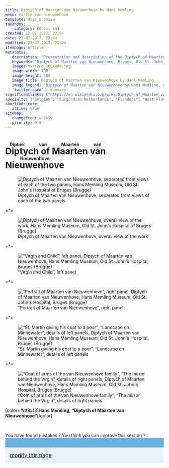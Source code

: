 ```yaml
---
title: Diptych of Maarten van Nieuwenhove by Hans Memling
menu: martin van nieuwenhove
template: docs_promise
taxonomy:
    category: [docs, en]
created: 22-07-2017, 22:04
date: 22-07-2017, 22:04
modified: 22-07-2017, 22:04
itempage: Article
metadata:
   description: "Presentation and description of the Diptych of Maarten van Nieuwenhove, whose painter Hans Memling, visible at the Memling Museum, Old St. John's Hospital of Bruges"
   keywords: "Diptych of Maarten van Nieuwenhove, Bruges, Old St. John's Hospital, Brugge, Diptiek van Maarten van Nieuwenhove, Hans Memling, Hans Memlinc, Musée Memling"
   image: martin0_700x489.jpg
   image_width: 700
   image_height: 489
   image_title: Diptych of Maarten van Nieuwenhove by Hans Memling
   image_legend: "Diptych of Maarten van Nieuwenhove by Hans Memling, separated view of the two panels"
   'twitter:card' : summary
significantlinks: ["https://en.wikipedia.org/wiki/Diptych_of_Maarten_van_Nieuwenhove"]
specialty: ["Belgium", "Burgundian Netherlands", "Flanders", "West Flanders", "Bruges", "Brugge", "Early Netherlandish painting", "Flemish Primitives", "Flemish Painting", "Northern Renaissance", "Old St. John's Hospital", "Hans Memling Museum",  "Hans Memling", "Hans Memlinc", "Diptych of Maarten van Nieuwenhove", "Sint-Janshospitaal"]
shortcode-core:
   active: true
sitemap:
   changefreq: weekly
   priority: 0.9
---
```

# <ruby><rb lang="en">Diptych of Maarten van Nieuwenhove</rb><rt lang="nl">Diptiek van Maarten van Nieuwenhove</rt></ruby>

<figure><picture>
<source
sizes="(max-width: 767px) 98vw, (min-width: 959px) 50vw, 86vw"
srcset="
/user/sites/docs/pages/01.home/06.bruges/01.hopital-saint-jean/03.martin/martin0-280.webp 280w,
/user/sites/docs/pages/01.home/06.bruges/01.hopital-saint-jean/03.martin/martin0-380.webp 380w,
/user/sites/docs/pages/01.home/06.bruges/01.hopital-saint-jean/03.martin/martin0-480.webp 480w,
/user/sites/docs/pages/01.home/06.bruges/01.hopital-saint-jean/03.martin/martin0-640.webp 640w,
/user/sites/docs/pages/01.home/06.bruges/01.hopital-saint-jean/03.martin/martin0-700x489.webp 700w,
/user/sites/docs/pages/01.home/06.bruges/01.hopital-saint-jean/03.martin/martin0-840.webp 840w,
/user/sites/docs/pages/01.home/06.bruges/01.hopital-saint-jean/03.martin/martin0-1280.webp 1280w,
/user/sites/docs/pages/01.home/06.bruges/01.hopital-saint-jean/03.martin/martin0-1600.webp 1600w,
/user/sites/docs/pages/01.home/06.bruges/01.hopital-saint-jean/03.martin/martin0-1920.webp 1920w"
type="image/webp" />
<img
src="/user/sites/docs/pages/01.home/06.bruges/01.hopital-saint-jean/03.martin/martin0-700x489.jpg" title="Diptych of Maarten van Nieuwenhove, separated front views of each of the two panels, Hans Memling Museum, Old St. John's Hospital of Bruges (Brugge)" alt="Diptych of Maarten van Nieuwenhove, separated front views of each of the two panels, Hans Memling Museum, Old St. John's Hospital of Bruges (Brugge)" class="class-diane-img"
sizes="(max-width: 767px) 98vw, (min-width: 959px) 50vw, 86vw"
srcset="
/user/sites/docs/pages/01.home/06.bruges/01.hopital-saint-jean/03.martin/martin0-280.jpg 280w,
/user/sites/docs/pages/01.home/06.bruges/01.hopital-saint-jean/03.martin/martin0-380.jpg 380w,
/user/sites/docs/pages/01.home/06.bruges/01.hopital-saint-jean/03.martin/martin0-480.jpg 480w,
/user/sites/docs/pages/01.home/06.bruges/01.hopital-saint-jean/03.martin/martin0-640.jpg 640w,
/user/sites/docs/pages/01.home/06.bruges/01.hopital-saint-jean/03.martin/martin0-700x489.jpg 700w,
/user/sites/docs/pages/01.home/06.bruges/01.hopital-saint-jean/03.martin/martin0-840.jpg 840w,
/user/sites/docs/pages/01.home/06.bruges/01.hopital-saint-jean/03.martin/martin0-1280.jpg 1280w,
/user/sites/docs/pages/01.home/06.bruges/01.hopital-saint-jean/03.martin/martin0-1600.jpg 1600w,
/user/sites/docs/pages/01.home/06.bruges/01.hopital-saint-jean/03.martin/martin0-1920.jpg 1920w">
</picture><figcaption>Diptych of Maarten van Nieuwenhove, separated front views of each of the two panels</figcaption></figure>

=*=

<figure><picture>
<source
sizes="(max-width: 767px) 98vw, (min-width: 959px) 50vw, 86vw"
srcset="
/user/sites/docs/pages/01.home/06.bruges/01.hopital-saint-jean/03.martin/martin1-280.webp 280w,
/user/sites/docs/pages/01.home/06.bruges/01.hopital-saint-jean/03.martin/martin1-380.webp 380w,
/user/sites/docs/pages/01.home/06.bruges/01.hopital-saint-jean/03.martin/martin1-480.webp 480w,
/user/sites/docs/pages/01.home/06.bruges/01.hopital-saint-jean/03.martin/martin1-640.webp 640w,
/user/sites/docs/pages/01.home/06.bruges/01.hopital-saint-jean/03.martin/martin1-840.webp 840w,
/user/sites/docs/pages/01.home/06.bruges/01.hopital-saint-jean/03.martin/martin1-1280.webp 1280w,
/user/sites/docs/pages/01.home/06.bruges/01.hopital-saint-jean/03.martin/martin1-1600.webp 1600w,
/user/sites/docs/pages/01.home/06.bruges/01.hopital-saint-jean/03.martin/martin1-1920.webp 1920w"
type="image/webp" />
<img
src="/user/sites/docs/pages/01.home/06.bruges/01.hopital-saint-jean/03.martin/martin1-840.jpg" title="Diptych of Maarten van Nieuwenhove, overall view of the work, Hans Memling Museum, Old St. John's Hospital of Bruges (Brugge)" alt="Diptych of Maarten van Nieuwenhove, overall view of the work, Hans Memling Museum, Old St. John's Hospital of Bruges (Brugge)" class="class-70-img"
sizes="(max-width: 767px) 98vw, (min-width: 959px) 50vw, 86vw"
srcset="
/user/sites/docs/pages/01.home/06.bruges/01.hopital-saint-jean/03.martin/martin1-280.jpg 280w,
/user/sites/docs/pages/01.home/06.bruges/01.hopital-saint-jean/03.martin/martin1-380.jpg 380w,
/user/sites/docs/pages/01.home/06.bruges/01.hopital-saint-jean/03.martin/martin1-480.jpg 480w,
/user/sites/docs/pages/01.home/06.bruges/01.hopital-saint-jean/03.martin/martin1-640.jpg 640w,
/user/sites/docs/pages/01.home/06.bruges/01.hopital-saint-jean/03.martin/martin1-840.jpg 840w,
/user/sites/docs/pages/01.home/06.bruges/01.hopital-saint-jean/03.martin/martin1-1280.jpg 1280w,
/user/sites/docs/pages/01.home/06.bruges/01.hopital-saint-jean/03.martin/martin1-1600.jpg 1600w,
/user/sites/docs/pages/01.home/06.bruges/01.hopital-saint-jean/03.martin/martin1-1920.jpg 1920w">
</picture><figcaption>Diptych of Maarten van Nieuwenhove, overall view of the work</figcaption></figure>

=*=

<figure><picture>
<source
sizes="(max-width: 767px) 98vw, (min-width: 959px) 50vw, 86vw"
srcset="
/user/sites/docs/pages/01.home/06.bruges/01.hopital-saint-jean/03.martin/martin2-280.webp 280w,
/user/sites/docs/pages/01.home/06.bruges/01.hopital-saint-jean/03.martin/martin2-380.webp 380w,
/user/sites/docs/pages/01.home/06.bruges/01.hopital-saint-jean/03.martin/martin2-480.webp 480w,
/user/sites/docs/pages/01.home/06.bruges/01.hopital-saint-jean/03.martin/martin2-640.webp 640w,
/user/sites/docs/pages/01.home/06.bruges/01.hopital-saint-jean/03.martin/martin2-840.webp 840w,
/user/sites/docs/pages/01.home/06.bruges/01.hopital-saint-jean/03.martin/martin2-1280.webp 1280w,
/user/sites/docs/pages/01.home/06.bruges/01.hopital-saint-jean/03.martin/martin2-1600.webp 1600w,
/user/sites/docs/pages/01.home/06.bruges/01.hopital-saint-jean/03.martin/martin2-1920.webp 1920w"
type="image/webp" />
<img
src="/user/sites/docs/pages/01.home/06.bruges/01.hopital-saint-jean/03.martin/martin2-840.jpg" title="“Virgin and Child”, left panel, Diptych of Maarten van Nieuwenhove, Hans Memling Museum, Old St. John's Hospital, Bruges (Brugge)" alt="“Virgin and Child”, left panel, Diptych of Maarten van Nieuwenhove, Hans Memling Museum, Old St. John's Hospital, Bruges (Brugge)" class="class-40-img"
sizes="(max-width: 767px) 98vw, (min-width: 959px) 50vw, 86vw"
srcset="
/user/sites/docs/pages/01.home/06.bruges/01.hopital-saint-jean/03.martin/martin2-280.jpg 280w,
/user/sites/docs/pages/01.home/06.bruges/01.hopital-saint-jean/03.martin/martin2-380.jpg 380w,
/user/sites/docs/pages/01.home/06.bruges/01.hopital-saint-jean/03.martin/martin2-480.jpg 480w,
/user/sites/docs/pages/01.home/06.bruges/01.hopital-saint-jean/03.martin/martin2-640.jpg 640w,
/user/sites/docs/pages/01.home/06.bruges/01.hopital-saint-jean/03.martin/martin2-840.jpg 840w,
/user/sites/docs/pages/01.home/06.bruges/01.hopital-saint-jean/03.martin/martin2-1280.jpg 1280w,
/user/sites/docs/pages/01.home/06.bruges/01.hopital-saint-jean/03.martin/martin2-1600.jpg 1600w,
/user/sites/docs/pages/01.home/06.bruges/01.hopital-saint-jean/03.martin/martin2-1920.jpg1920w">
</picture><figcaption>“Virgin and Child”, left panel</figcaption></figure>

=*=

<figure><picture>
<source
sizes="(max-width: 767px) 98vw, (min-width: 959px) 50vw, 86vw"
srcset="
/user/sites/docs/pages/01.home/06.bruges/01.hopital-saint-jean/03.martin/martin3-280.webp 280w,
/user/sites/docs/pages/01.home/06.bruges/01.hopital-saint-jean/03.martin/martin3-380.webp 380w,
/user/sites/docs/pages/01.home/06.bruges/01.hopital-saint-jean/03.martin/martin3-480.webp 480w,
/user/sites/docs/pages/01.home/06.bruges/01.hopital-saint-jean/03.martin/martin3-640.webp 640w,
/user/sites/docs/pages/01.home/06.bruges/01.hopital-saint-jean/03.martin/martin3-840.webp 840w,
/user/sites/docs/pages/01.home/06.bruges/01.hopital-saint-jean/03.martin/martin3-1280.webp 1280w,
/user/sites/docs/pages/01.home/06.bruges/01.hopital-saint-jean/03.martin/martin3-1600.webp 1600w,
/user/sites/docs/pages/01.home/06.bruges/01.hopital-saint-jean/03.martin/martin3-1920.webp 1920w"
type="image/webp" />
<img
src="/user/sites/docs/pages/01.home/06.bruges/01.hopital-saint-jean/03.martin/martin3-840.jpg" title="“Portrait of Maarten van Nieuwenhove”, right panel, Diptych of Maarten van Nieuwenhove, Hans Memling Museum, Old St. John's Hospital, Bruges (Brugge)" alt="“Portrait of Maarten van Nieuwenhove”, right panel, Diptych of Maarten van Nieuwenhove, Hans Memling Museum, Old St. John's Hospital, Bruges (Brugge)" class="class-40-img"
sizes="(max-width: 767px) 98vw, (min-width: 959px) 50vw, 86vw"
srcset="
/user/sites/docs/pages/01.home/06.bruges/01.hopital-saint-jean/03.martin/martin3-280.jpg 280w,
/user/sites/docs/pages/01.home/06.bruges/01.hopital-saint-jean/03.martin/martin3-380.jpg 380w,
/user/sites/docs/pages/01.home/06.bruges/01.hopital-saint-jean/03.martin/martin3-480.jpg 480w,
/user/sites/docs/pages/01.home/06.bruges/01.hopital-saint-jean/03.martin/martin3-640.jpg 640w,
/user/sites/docs/pages/01.home/06.bruges/01.hopital-saint-jean/03.martin/martin3-840.jpg 840w,
/user/sites/docs/pages/01.home/06.bruges/01.hopital-saint-jean/03.martin/martin3-1280.jpg 1280w,
/user/sites/docs/pages/01.home/06.bruges/01.hopital-saint-jean/03.martin/martin3-1600.jpg 1600w,
/user/sites/docs/pages/01.home/06.bruges/01.hopital-saint-jean/03.martin/martin3-1920.jpg 1920w">
</picture><figcaption>“Portrait of Maarten van Nieuwenhove”, right panel</figcaption></figure>

=*=

<figure><picture>
<source
sizes="(max-width: 767px) 98vw, (min-width: 959px) 50vw, 86vw"
srcset="
/user/sites/docs/pages/01.home/06.bruges/01.hopital-saint-jean/03.martin/martin4-280.webp 280w,
/user/sites/docs/pages/01.home/06.bruges/01.hopital-saint-jean/03.martin/martin4-380.webp 380w,
/user/sites/docs/pages/01.home/06.bruges/01.hopital-saint-jean/03.martin/martin4-480.webp 480w,
/user/sites/docs/pages/01.home/06.bruges/01.hopital-saint-jean/03.martin/martin4-640.webp 640w,
/user/sites/docs/pages/01.home/06.bruges/01.hopital-saint-jean/03.martin/martin4-840.webp 840w,
/user/sites/docs/pages/01.home/06.bruges/01.hopital-saint-jean/03.martin/martin4-1280.webp 1280w,
/user/sites/docs/pages/01.home/06.bruges/01.hopital-saint-jean/03.martin/martin4-1600.webp 1600w,
/user/sites/docs/pages/01.home/06.bruges/01.hopital-saint-jean/03.martin/martin4-1920.webp 1920w"
type="image/webp" />
<img
src="/user/sites/docs/pages/01.home/06.bruges/01.hopital-saint-jean/03.martin/martin4-840.jpg" title="“St. Martin giving his coat to a poor”, “Landcape on Minnewater”, details of left panels, Diptych of Maarten van Nieuwenhove, Hans Memling Museum, Old St. John's Hospital, Bruges (Brugge)" alt="“St. Martin giving his coat to a poor”, “Landcape on Minnewater”, details of left panels, Diptych of Maarten van Nieuwenhove, Hans Memling Museum, Old St. John's Hospital, Bruges (Brugge)" class="class-diane-img"
sizes="(max-width: 767px) 98vw, (min-width: 959px) 50vw, 86vw"
srcset="
/user/sites/docs/pages/01.home/06.bruges/01.hopital-saint-jean/03.martin/martin4-280.jpg 280w,
/user/sites/docs/pages/01.home/06.bruges/01.hopital-saint-jean/03.martin/martin4-380.jpg 380w,
/user/sites/docs/pages/01.home/06.bruges/01.hopital-saint-jean/03.martin/martin4-480.jpg 480w,
/user/sites/docs/pages/01.home/06.bruges/01.hopital-saint-jean/03.martin/martin4-640.jpg 640w,
/user/sites/docs/pages/01.home/06.bruges/01.hopital-saint-jean/03.martin/martin4-840.jpg 840w,
/user/sites/docs/pages/01.home/06.bruges/01.hopital-saint-jean/03.martin/martin4-1280.jpg 1280w,
/user/sites/docs/pages/01.home/06.bruges/01.hopital-saint-jean/03.martin/martin4-1600.jpg 1600w,
/user/sites/docs/pages/01.home/06.bruges/01.hopital-saint-jean/03.martin/martin4-1920.jpg 1920w">
</picture><figcaption>“St. Martin giving his coat to a poor”, “Landcape on Minnewater”, details of left panels</figcaption></figure>

=*=

<figure><picture>
<source
sizes="(max-width: 767px) 98vw, (min-width: 959px) 50vw, 86vw"
srcset="
/user/sites/docs/pages/01.home/06.bruges/01.hopital-saint-jean/03.martin/martin5-280.webp 280w,
/user/sites/docs/pages/01.home/06.bruges/01.hopital-saint-jean/03.martin/martin5-380.webp 380w,
/user/sites/docs/pages/01.home/06.bruges/01.hopital-saint-jean/03.martin/martin5-480.webp 480w,
/user/sites/docs/pages/01.home/06.bruges/01.hopital-saint-jean/03.martin/martin5-640.webp 640w,
/user/sites/docs/pages/01.home/06.bruges/01.hopital-saint-jean/03.martin/martin5-840.webp 840w,
/user/sites/docs/pages/01.home/06.bruges/01.hopital-saint-jean/03.martin/martin5-1280.webp 1280w,
/user/sites/docs/pages/01.home/06.bruges/01.hopital-saint-jean/03.martin/martin5-1600.webp 1600w,
/user/sites/docs/pages/01.home/06.bruges/01.hopital-saint-jean/03.martin/martin5-1920.webp 1920w"
type="image/webp" />
<img
src="/user/sites/docs/pages/01.home/06.bruges/01.hopital-saint-jean/03.martin/martin5-840.jpg" title="“Coat of arms of the van Nieuwenhove family”, “The mirror behind the Virgin”, details of right panels, Diptych of Maarten van Nieuwenhove, Hans Memling Museum, Old St. John's Hospital, Bruges (Brugge)" alt="“Coat of arms of the van Nieuwenhove family”, “The mirror behind the Virgin”, details of right panels, Diptych of Maarten van Nieuwenhove, Hans Memling Museum, Old St. John's Hospital, Bruges (Brugge)" class="class-diane-img"
sizes="(max-width: 767px) 98vw, (min-width: 959px) 50vw, 86vw"
srcset="
/user/sites/docs/pages/01.home/06.bruges/01.hopital-saint-jean/03.martin/martin5-280.jpg 280w,
/user/sites/docs/pages/01.home/06.bruges/01.hopital-saint-jean/03.martin/martin5-380.jpg 380w,
/user/sites/docs/pages/01.home/06.bruges/01.hopital-saint-jean/03.martin/martin5-480.jpg 480w,
/user/sites/docs/pages/01.home/06.bruges/01.hopital-saint-jean/03.martin/martin5-640.jpg 640w,
/user/sites/docs/pages/01.home/06.bruges/01.hopital-saint-jean/03.martin/martin5-840.jpg 840w,
/user/sites/docs/pages/01.home/06.bruges/01.hopital-saint-jean/03.martin/martin5-1280.jpg 1280w,
/user/sites/docs/pages/01.home/06.bruges/01.hopital-saint-jean/03.martin/martin5-1600.jpg 1600w,
/user/sites/docs/pages/01.home/06.bruges/01.hopital-saint-jean/03.martin/martin5-1920.jpg 1920w">
</picture><figcaption>“Coat of arms of the van Nieuwenhove family”, “The mirror behind the Virgin”, details of right panels</figcaption></figure>

[color=#df8a13]**Hans Memling,  “Diptych of Maarten van Nieuwenhove”**[/color]  

<br>

<div id="github-contrib"><p>You have found mistakes ? You think you can improve this section ?<a class="github-link" href="https://github.com/tidiview/francois-vidit.com/blob/master/user/sites/docs/pages/01.home/06.bruges/01.hopital-saint-jean/03.martin/docs.ja.md" rel="external nofollow" style="margin-left: 0px;border-top: 30px solid #6AB0DE;background: #E7F2FA;padding: 15px;display: block;font-size: 1.05rem;margin-top: 0rem;margin-bottom: 0rem;"><i class="fa fa-github-square" style="vertical-align: middle;"></i>  modify this page</a></p></div>
